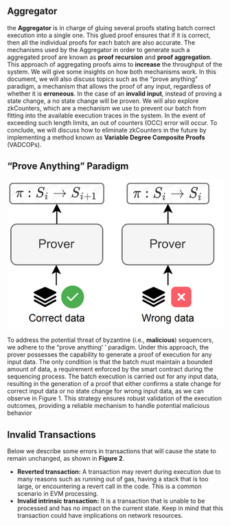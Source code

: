 
## Aggregator
the **Aggregator** is in charge of gluing several proofs stating
batch correct execution into a single one. This glued proof ensures that if it is correct,
then all the individual proofs for each batch are also accurate. The mechanisms used by
the Aggregator in order to generate such a aggregated proof are known as **proof recursion** and **proof aggregation**. 
This approach of aggregating proofs aims to **increase** the
throughput of the system. We will give some insights on how both mechanisms work.
In this document, we will also discuss topics such as the “prove anything” paradigm,
a mechanism that allows the proof of any input, regardless of whether it is **erroneous**. In
the case of an **invalid input**, instead of proving a state change, a no state change will
be proven. We will also explore zkCounters, which are a mechanism we use to prevent
our batch from fitting into the available execution traces in the system. In the event of
exceeding such length limits, an out of counters (OCC) error will occur. To conclude, we
will discuss how to eliminate zkCounters in the future by implementing a method known
as **Variable Degree Composite Proofs** (VADCOPs).


## “Prove Anything” Paradigm

![alt text](image.png)

To address the potential threat of byzantine (i.e., **malicious**) sequencers, we adhere to
the “prove anything’ ’ paradigm. Under this approach, the prover possesses the capability
to generate a proof of execution for any input data. The only condition is that the batch
must maintain a bounded amount of data, a requirement enforced by the smart contract
during the sequencing process. The batch execution is carried out for any input data,
resulting in the generation of a proof that either confirms a state change for correct
input data or no state change for wrong input data, as we can observe in Figure 1.
This strategy ensures robust validation of the execution outcomes, providing a reliable
mechanism to handle potential malicious behavior


## Invalid Transactions
Below we describe some errors in transactions that will cause the state to remain unchanged, as shown in **Figure 2**.

- **Reverted transaction:** A transaction may revert during execution due to many reasons such as running out of gas, having a stack that is too large, or encountering a revert call in the code. This is a common scenario in EVM processing.
- **Invalid intrinsic transaction:** It is a transaction that is unable to be processed and has no impact on the current state. Keep in mind that this transaction could have implications on network resources.
